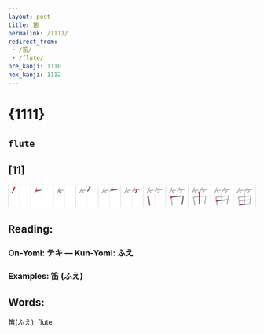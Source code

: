 ```yaml
---
layout: post
title: 笛
permalink: /1111/
redirect_from:
 - /笛/
 - /flute/
pre_kanji: 1110
nex_kanji: 1112
---
```


# {1111}

## `flute`

## [11]

<div class="stroke"><img src="../images/E7AC9B.png" /></div>

## Reading:

### On-Yomi: テキ &mdash; Kun-Yomi: ふえ

### Examples: 笛 (ふえ)

## Words:

笛(ふえ): flute
